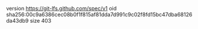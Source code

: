 version https://git-lfs.github.com/spec/v1
oid sha256:00c9a6386cec08b0f1f815af81dda7d991c9c02f8fd15bc47dba68126da43db9
size 403
